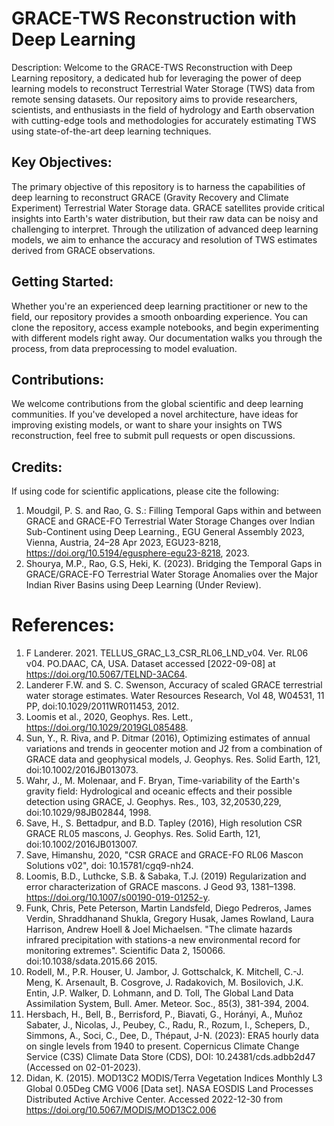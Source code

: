 # GRACE-TWS Reconstruction with Deep Learning

Description:
Welcome to the GRACE-TWS Reconstruction with Deep Learning repository, a dedicated hub for leveraging the power of deep learning models to reconstruct Terrestrial Water Storage (TWS) data from remote sensing datasets. Our repository aims to provide researchers, scientists, and enthusiasts in the field of hydrology and Earth observation with cutting-edge tools and methodologies for accurately estimating TWS using state-of-the-art deep learning techniques.

## Key Objectives:
The primary objective of this repository is to harness the capabilities of deep learning to reconstruct GRACE (Gravity Recovery and Climate Experiment) Terrestrial Water Storage data. GRACE satellites provide critical insights into Earth's water distribution, but their raw data can be noisy and challenging to interpret. Through the utilization of advanced deep learning models, we aim to enhance the accuracy and resolution of TWS estimates derived from GRACE observations.

## Getting Started:
Whether you're an experienced deep learning practitioner or new to the field, our repository provides a smooth onboarding experience. You can clone the repository, access example notebooks, and begin experimenting with different models right away. Our documentation walks you through the process, from data preprocessing to model evaluation.

## Contributions:
We welcome contributions from the global scientific and deep learning communities. If you've developed a novel architecture, have ideas for improving existing models, or want to share your insights on TWS reconstruction, feel free to submit pull requests or open discussions.

## Credits:
If using code for scientific applications, please cite the following: 
1. Moudgil, P. S. and Rao, G. S.: Filling Temporal Gaps within and between GRACE and GRACE-FO Terrestrial Water Storage Changes over Indian Sub-Continent using Deep Learning., EGU General Assembly 2023, Vienna, Austria, 24–28 Apr 2023, EGU23-8218, https://doi.org/10.5194/egusphere-egu23-8218, 2023.
2. Shourya, M.P., Rao, G.S, Heki, K. (2023). Bridging the Temporal Gaps in GRACE/GRACE-FO Terrestrial Water Storage Anomalies over the Major Indian River Basins using Deep Learning (Under Review).


# References:
1. F Landerer. 2021. TELLUS_GRAC_L3_CSR_RL06_LND_v04. Ver. RL06 v04. PO.DAAC, CA, USA. Dataset accessed [2022-09-08] at https://doi.org/10.5067/TELND-3AC64.
2. Landerer F.W. and S. C. Swenson, Accuracy of scaled GRACE terrestrial water storage estimates. Water Resources Research, Vol 48, W04531, 11 PP, doi:10.1029/2011WR011453, 2012.
3. Loomis et al., 2020, Geophys. Res. Lett., https://doi.org/10.1029/2019GL085488.
4. Sun, Y., R. Riva, and P. Ditmar (2016), Optimizing estimates of annual variations and trends in geocenter motion and J2 from a combination of GRACE data and geophysical models, J. Geophys. Res. Solid Earth, 121, doi:10.1002/2016JB013073.
5. Wahr, J., M. Molenaar, and F. Bryan, Time-variability of the Earth's gravity field: Hydrological and oceanic effects and their possible detection using GRACE, J. Geophys. Res., 103, 32,20530,229, doi:10.1029/98JB02844, 1998.
6. Save, H., S. Bettadpur, and B.D. Tapley (2016), High resolution CSR GRACE RL05 mascons, J. Geophys. Res. Solid Earth, 121, doi:10.1002/2016JB013007.
7. Save, Himanshu, 2020, "CSR GRACE and GRACE-FO RL06 Mascon Solutions v02", doi: 10.15781/cgq9-nh24.
8. Loomis, B.D., Luthcke, S.B. & Sabaka, T.J. (2019) Regularization and error characterization of GRACE mascons. J Geod 93, 1381–1398. https://doi.org/10.1007/s00190-019-01252-y.
9. Funk, Chris, Pete Peterson, Martin Landsfeld, Diego Pedreros, James Verdin, Shraddhanand Shukla, Gregory Husak, James Rowland, Laura Harrison, Andrew Hoell & Joel Michaelsen. "The climate hazards infrared precipitation with stations-a new environmental record for monitoring extremes". Scientific Data 2, 150066. doi:10.1038/sdata.2015.66 2015.
10. Rodell, M., P.R. Houser, U. Jambor, J. Gottschalck, K. Mitchell, C.-J. Meng, K. Arsenault, B. Cosgrove, J. Radakovich, M. Bosilovich, J.K. Entin, J.P. Walker, D. Lohmann, and D. Toll, The Global Land Data Assimilation System, Bull. Amer. Meteor. Soc., 85(3), 381-394, 2004.
11. Hersbach, H., Bell, B., Berrisford, P., Biavati, G., Horányi, A., Muñoz Sabater, J., Nicolas, J., Peubey, C., Radu, R., Rozum, I., Schepers, D., Simmons, A., Soci, C., Dee, D., Thépaut, J-N. (2023): ERA5 hourly data on single levels from 1940 to present. Copernicus Climate Change Service (C3S) Climate Data Store (CDS), DOI: 10.24381/cds.adbb2d47 (Accessed on 02-01-2023).
12. Didan, K. (2015). MOD13C2 MODIS/Terra Vegetation Indices Monthly L3 Global 0.05Deg CMG V006 [Data set]. NASA EOSDIS Land Processes Distributed Active Archive Center. Accessed 2022-12-30 from https://doi.org/10.5067/MODIS/MOD13C2.006


